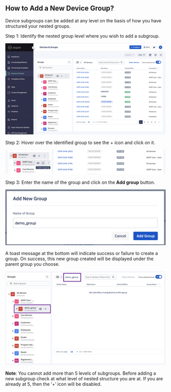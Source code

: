 ## How to Add a New Device Group?

  

Device subgroups can be added at any level on the basis of how you have structured your nested groups.

  

Step 1: Identify the nested group level where you wish to add a subgroup.

  

![](./images/adddevice/6_Groups_devices_main_screen_add_new_device_group.png)

  
  
  

Step 2: Hover over the identified group to see the + icon and click on it.

  
  

![](./images/adddevice/7_Groups_devices_main_screen_add_new_device_group_hover.png)

  

Step 3: Enter the name of the group and click on the **Add group** button.

  

![](./images/adddevice/8_Groups_devices_main_screen_add_new_device_group_modal.png)

  

A toast message at the bottom will indicate success or failure to create a group. On success, this new group created will be displayed under the parent group you choose.

  

![](./images/adddevice/9_Groups_devices_main_screen_new_device_group.png)

  

**Note**: You cannot add more than 5 levels of subgroups. Before adding a new subgroup check at what level of nested structure you are at. If you are already at 5, then the ‘+’ icon will be disabled.